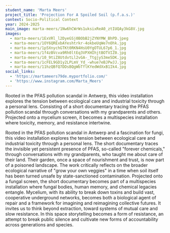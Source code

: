 ```yaml
---
student_name: 'Marta Meers'
project_title: 'Projection For A Spoiled Soil (p.f.a.s.)'
context: Socio-Political Context
year: 2024-2025
main_image: marta-meers/1Nw6hCWrWs1uksixReA0_ztIUQAy3kG8V.jpg
images:
  - marta-meers/1ExVRl_l2DyeGSj0BObB2jZYNYMW_BhPD.jpeg
  - marta-meers/1OY6QRExbAYeshtrkr-4okbeUqWe7nOhk.jpg
  - marta-meers/1p5XnychGTKt0RKN4HsU0YgOTUL67p6_1.jpg
  - marta-meers/1f4zBVcva9Rh0ltEq3VPXHIhjtBOTVIZ0.jpg
  - marta-meers/10_9tiZ8UtdvtLl2vGA-_TtgjyS3me5DK.jpg
  - marta-meers/1cFEL9GD1y2LPLmV_Yd_-whue7eBJPwJJ.jpg
  - marta-meers/11hzQBfQ7DDsBQgWbTflKYedWdXxB1Ik4.jpg
social_links:
  - 'https://martameers79de.myportfolio.com/'
  - 'https://www.instagram.com/Marta_Meers'
---
```


Rooted in the PFAS pollution scandal in Antwerp, this video installation explores the tension between ecological care and industrial toxicity through a personal lens. Consisting of a short documentary tracing the PFAS pollution scandal through conversations with my grandparents and others. Projected onto a mycelium screen, it becomes a multispecies installation where toxicity, memory, and resistance intertwine.

Rooted in the PFAS pollution scandal in Antwerp and a fascination for fungi, this video installation explores the tension between ecological care and industrial toxicity through a personal lens. The short documentary traces the invisible yet persistent presence of PFAS, so-called "forever chemicals," through conversations with my grandparents, who taught me about care of their land. Their garden, once a space of nourishment and trust, is now part of a poisoned landscape. The work critically reflects on the broader ecological narrative of "grow your own veggies" in a time when soil itself has been turned unsafe by state-sanctioned contamination.
Projected onto a fungal screen, the short documentary becomes part of a multispecies installation where fungal bodies, human memory, and chemical legacies entangle. Mycelium, with its ability to break down toxins and build vast, cooperative underground networks, becomes both a biological agent of repair and a framework for imagining and reimagining collective futures. It invites us to think beyond extraction, toward systems of mutual care and slow resistance. In this space storytelling becomes a form of resistance, an attempt to break public silence and cultivate new forms of accountability across generations and species.
